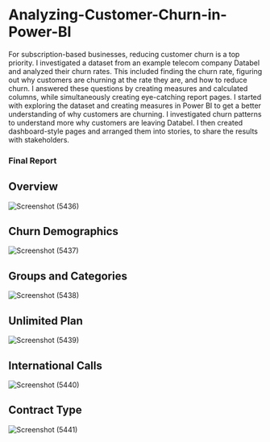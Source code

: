 # Analyzing-Customer-Churn-in-Power-BI
For subscription-based businesses, reducing customer churn is a top priority. I investigated a dataset from an example telecom company Databel and analyzed their churn rates.
This included finding the churn rate, figuring out why customers are churning at the rate they are, and how to reduce churn. 
I answered these questions by creating measures and calculated columns, while simultaneously creating eye-catching report pages.
I started with exploring the dataset and creating measures in Power BI to get a better understanding of why customers are churning.
I investigated churn patterns to understand more why customers are leaving Databel.
I then created dashboard-style pages and arranged them into stories, to share the results with stakeholders.
### Final Report
## Overview 
![Screenshot (5436)](https://github.com/user-attachments/assets/8ee0a23a-59a6-4ecd-ba34-90e13359b9be)

## Churn Demographics
![Screenshot (5437)](https://github.com/user-attachments/assets/da688597-b3df-4077-aa96-085809d6e1ef)

## Groups and Categories
![Screenshot (5438)](https://github.com/user-attachments/assets/9dafd01b-6a02-4b5d-8f3f-e36cd4d6d98a)

## Unlimited Plan
![Screenshot (5439)](https://github.com/user-attachments/assets/5b6558a7-2278-4a96-81f9-032ba7883d94)

## International Calls
![Screenshot (5440)](https://github.com/user-attachments/assets/7765768d-3f83-4b89-bda6-d267d25474bb)

## Contract Type
![Screenshot (5441)](https://github.com/user-attachments/assets/a0f4b535-680b-4c84-9cd4-1e807300bd99)








